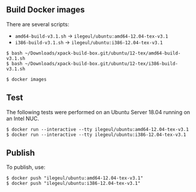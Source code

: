 
## Build Docker images

There are several scripts:

- `amd64-build-v3.1.sh` -> `ilegeul/ubuntu:amd64-12.04-tex-v3.1`
- `i386-build-v3.1.sh` -> `ilegeul/ubuntu:i386-12.04-tex-v3.1`

```console
$ bash ~/Downloads/xpack-build-box.git/ubuntu/12-tex/amd64-build-v3.1.sh
$ bash ~/Downloads/xpack-build-box.git/ubuntu/12-tex/i386-build-v3.1.sh

$ docker images
```

## Test

The following tests were performed on an Ubuntu Server
18.04 running on an Intel NUC.

```console
$ docker run --interactive --tty ilegeul/ubuntu:amd64-12.04-tex-v3.1
$ docker run --interactive --tty ilegeul/ubuntu:i386-12.04-tex-v3.1
```

## Publish

To publish, use:

```console
$ docker push "ilegeul/ubuntu:amd64-12.04-tex-v3.1"
$ docker push "ilegeul/ubuntu:i386-12.04-tex-v3.1"
```
